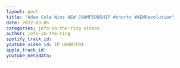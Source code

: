 ```yaml
---
layout: post
title: "Adam Cole Wins AEW CHAMPIONSHIP #shorts #AEWRevolution"
date: 2022-03-05
categories: jofo-in-the-ring videos
author: jofo-in-the-ring
spotify_track_id: 
youtube_video_id: IP_UmHBTP84
apple_track_id: 
youtube_metadata: 
---
```

